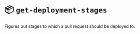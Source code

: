 # :package: `get-deployment-stages`

Figures out stages to which a pull request should be deployed to.
